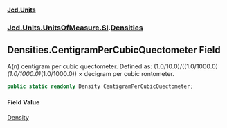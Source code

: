 #### [Jcd.Units](index.md 'index')
### [Jcd.Units.UnitsOfMeasure.SI](Jcd.Units.UnitsOfMeasure.SI.md 'Jcd.Units.UnitsOfMeasure.SI').[Densities](Densities.md 'Jcd.Units.UnitsOfMeasure.SI.Densities')

## Densities.CentigramPerCubicQuectometer Field

A(n) centigram per cubic quectometer. Defined as: (1.0/10.0)/((1.0/1000.0)*(1.0/1000.0)*(1.0/1000.0)) × decigram per cubic rontometer.

```csharp
public static readonly Density CentigramPerCubicQuectometer;
```

#### Field Value
[Density](Density.md 'Jcd.Units.UnitTypes.Density')